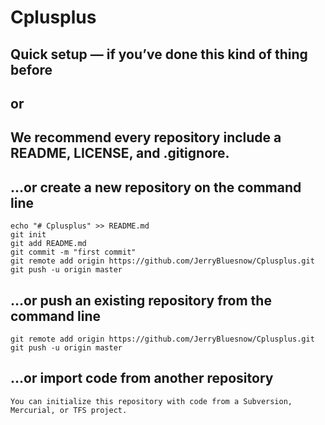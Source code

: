 # Cplusplus

## Quick setup — if you’ve done this kind of thing before
## or
## We recommend every repository include a README, LICENSE, and .gitignore.
## …or create a new repository on the command line

    echo "# Cplusplus" >> README.md
    git init
    git add README.md
    git commit -m "first commit"
    git remote add origin https://github.com/JerryBluesnow/Cplusplus.git
    git push -u origin master

## …or push an existing repository from the command line

    git remote add origin https://github.com/JerryBluesnow/Cplusplus.git
    git push -u origin master

## …or import code from another repository

    You can initialize this repository with code from a Subversion, Mercurial, or TFS project.